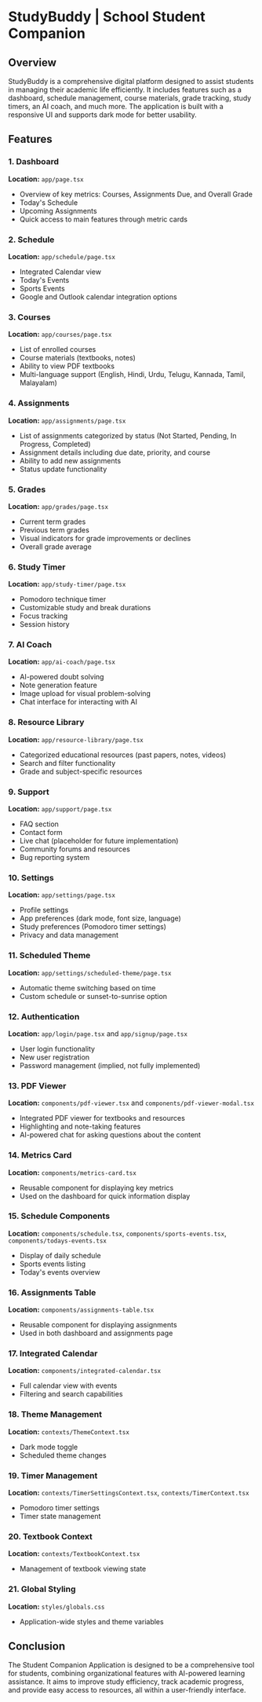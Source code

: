 # StudyBuddy | School Student Companion

## Overview
StudyBuddy is a comprehensive digital platform designed to assist students in managing their academic life efficiently. It includes features such as a dashboard, schedule management, course materials, grade tracking, study timers, an AI coach, and much more. The application is built with a responsive UI and supports dark mode for better usability.

## Features

### 1. Dashboard
**Location:** `app/page.tsx`
- Overview of key metrics: Courses, Assignments Due, and Overall Grade
- Today's Schedule
- Upcoming Assignments
- Quick access to main features through metric cards

### 2. Schedule
**Location:** `app/schedule/page.tsx`
- Integrated Calendar view
- Today's Events
- Sports Events
- Google and Outlook calendar integration options

### 3. Courses
**Location:** `app/courses/page.tsx`
- List of enrolled courses
- Course materials (textbooks, notes)
- Ability to view PDF textbooks
- Multi-language support (English, Hindi, Urdu, Telugu, Kannada, Tamil, Malayalam)

### 4. Assignments
**Location:** `app/assignments/page.tsx`
- List of assignments categorized by status (Not Started, Pending, In Progress, Completed)
- Assignment details including due date, priority, and course
- Ability to add new assignments
- Status update functionality

### 5. Grades
**Location:** `app/grades/page.tsx`
- Current term grades
- Previous term grades
- Visual indicators for grade improvements or declines
- Overall grade average

### 6. Study Timer
**Location:** `app/study-timer/page.tsx`
- Pomodoro technique timer
- Customizable study and break durations
- Focus tracking
- Session history

### 7. AI Coach
**Location:** `app/ai-coach/page.tsx`
- AI-powered doubt solving
- Note generation feature
- Image upload for visual problem-solving
- Chat interface for interacting with AI

### 8. Resource Library
**Location:** `app/resource-library/page.tsx`
- Categorized educational resources (past papers, notes, videos)
- Search and filter functionality
- Grade and subject-specific resources

### 9. Support
**Location:** `app/support/page.tsx`
- FAQ section
- Contact form
- Live chat (placeholder for future implementation)
- Community forums and resources
- Bug reporting system

### 10. Settings
**Location:** `app/settings/page.tsx`
- Profile settings
- App preferences (dark mode, font size, language)
- Study preferences (Pomodoro timer settings)
- Privacy and data management

### 11. Scheduled Theme
**Location:** `app/settings/scheduled-theme/page.tsx`
- Automatic theme switching based on time
- Custom schedule or sunset-to-sunrise option

### 12. Authentication
**Location:** `app/login/page.tsx` and `app/signup/page.tsx`
- User login functionality
- New user registration
- Password management (implied, not fully implemented)

### 13. PDF Viewer
**Location:** `components/pdf-viewer.tsx` and `components/pdf-viewer-modal.tsx`
- Integrated PDF viewer for textbooks and resources
- Highlighting and note-taking features
- AI-powered chat for asking questions about the content

### 14. Metrics Card
**Location:** `components/metrics-card.tsx`
- Reusable component for displaying key metrics
- Used on the dashboard for quick information display

### 15. Schedule Components
**Location:** `components/schedule.tsx`, `components/sports-events.tsx`, `components/todays-events.tsx`
- Display of daily schedule
- Sports events listing
- Today's events overview

### 16. Assignments Table
**Location:** `components/assignments-table.tsx`
- Reusable component for displaying assignments
- Used in both dashboard and assignments page

### 17. Integrated Calendar
**Location:** `components/integrated-calendar.tsx`
- Full calendar view with events
- Filtering and search capabilities

### 18. Theme Management
**Location:** `contexts/ThemeContext.tsx`
- Dark mode toggle
- Scheduled theme changes

### 19. Timer Management
**Location:** `contexts/TimerSettingsContext.tsx`, `contexts/TimerContext.tsx`
- Pomodoro timer settings
- Timer state management

### 20. Textbook Context
**Location:** `contexts/TextbookContext.tsx`
- Management of textbook viewing state

### 21. Global Styling
**Location:** `styles/globals.css`
- Application-wide styles and theme variables



## Conclusion
The Student Companion Application is designed to be a comprehensive tool for students, combining organizational features with AI-powered learning assistance. It aims to improve study efficiency, track academic progress, and provide easy access to resources, all within a user-friendly interface.




